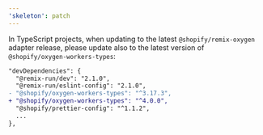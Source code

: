 ```yaml
---
'skeleton': patch
---
```


In TypeScript projects, when updating to the latest `@shopify/remix-oxygen` adapter release, please update also to the latest version of `@shopify/oxygen-workers-types`:

```diff
"devDependencies": {
  "@remix-run/dev": "2.1.0",
  "@remix-run/eslint-config": "2.1.0",
- "@shopify/oxygen-workers-types": "^3.17.3",
+ "@shopify/oxygen-workers-types": "^4.0.0",
  "@shopify/prettier-config": "^1.1.2",
  ...
},
```
